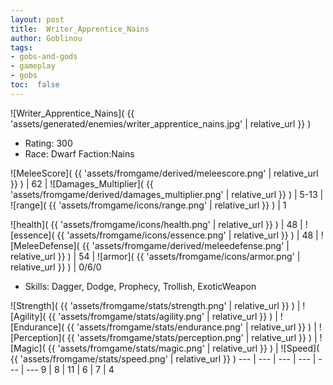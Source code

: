 ```yaml
---
layout: post
title:  Writer_Apprentice_Nains
author: Goblinou
tags:
- gobs-and-gods
- gameplay
- gobs
toc:  false
---
```


![Writer_Apprentice_Nains]( {{ 'assets/generated/enemies/writer_apprentice_nains.jpg' | relative_url }} )
- Rating: 300
- Race: Dwarf  Faction:Nains

![MeleeScore]( {{ 'assets/fromgame/derived/meleescore.png' | relative_url }} ) | 62 | ![Damages_Multiplier]( {{ 'assets/fromgame/derived/damages_multiplier.png' | relative_url }} ) | 5-13 | ![range]( {{ 'assets/fromgame/icons/range.png' | relative_url }} ) | 1


![health]( {{ 'assets/fromgame/icons/health.png' | relative_url }} ) | 48 | ![essence]( {{ 'assets/fromgame/icons/essence.png' | relative_url }} ) | 48 | ![MeleeDefense]( {{ 'assets/fromgame/derived/meleedefense.png' | relative_url }} ) | 54 | ![armor]( {{ 'assets/fromgame/icons/armor.png' | relative_url }} ) | 0/6/0

* Skills: Dagger, Dodge, Prophecy, Trollish, ExoticWeapon

![Strength]( {{ 'assets/fromgame/stats/strength.png' | relative_url }} ) | ![Agility]( {{ 'assets/fromgame/stats/agility.png' | relative_url }} ) | ![Endurance]( {{ 'assets/fromgame/stats/endurance.png' | relative_url }} ) | ![Perception]( {{ 'assets/fromgame/stats/perception.png' | relative_url }} ) | ![Magic]( {{ 'assets/fromgame/stats/magic.png' | relative_url }} ) | ![Speed]( {{ 'assets/fromgame/stats/speed.png' | relative_url }} )
--- | --- | --- | --- | --- | ---
9 | 8 | 11 | 6 | 7 | 4
